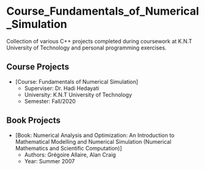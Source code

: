 # Course_Fundamentals_of_Numerical_Simulation

Collection of various C++ projects completed during coursework at K.N.T University of Technology and personal programming exercises.

## Course Projects
- [Course: Fundamentals of Numerical Simulation]
  * Superviser: Dr. Hadi Hedayati
  * University: K.N.T University of Technology
  * Semester: Fall/2020

## Book Projects
- [Book: Numerical Analysis and Optimization: An Introduction to Mathematical Modelling and Numerical Simulation (Numerical Mathematics and Scientific Computation)]
  * Authors: Grégoire Allaire, Alan Craig
  * Year: Summer 2007
